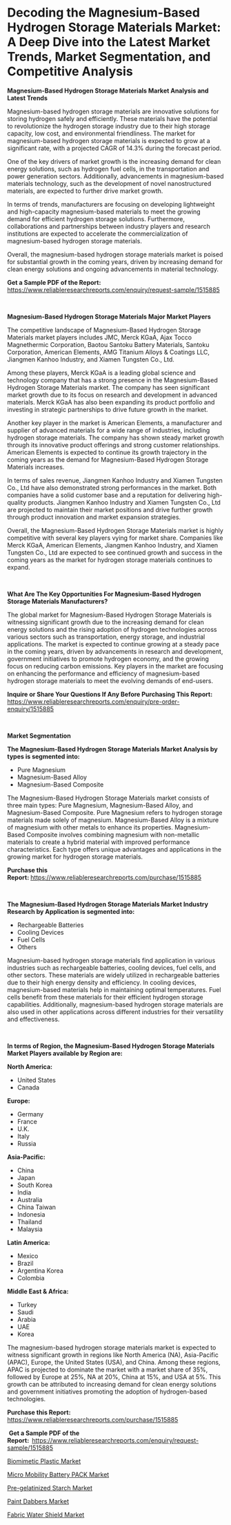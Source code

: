 <p><h1>Decoding the Magnesium-Based Hydrogen Storage Materials Market: A Deep Dive into the Latest Market Trends, Market Segmentation, and Competitive Analysis</h1></p><p><strong>Magnesium-Based Hydrogen Storage Materials Market Analysis and Latest Trends</strong></p>
<p><p>Magnesium-based hydrogen storage materials are innovative solutions for storing hydrogen safely and efficiently. These materials have the potential to revolutionize the hydrogen storage industry due to their high storage capacity, low cost, and environmental friendliness. The market for magnesium-based hydrogen storage materials is expected to grow at a significant rate, with a projected CAGR of 14.3% during the forecast period.</p><p>One of the key drivers of market growth is the increasing demand for clean energy solutions, such as hydrogen fuel cells, in the transportation and power generation sectors. Additionally, advancements in magnesium-based materials technology, such as the development of novel nanostructured materials, are expected to further drive market growth.</p><p>In terms of trends, manufacturers are focusing on developing lightweight and high-capacity magnesium-based materials to meet the growing demand for efficient hydrogen storage solutions. Furthermore, collaborations and partnerships between industry players and research institutions are expected to accelerate the commercialization of magnesium-based hydrogen storage materials.</p><p>Overall, the magnesium-based hydrogen storage materials market is poised for substantial growth in the coming years, driven by increasing demand for clean energy solutions and ongoing advancements in material technology.</p></p>
<p><strong>Get a Sample PDF of the Report:&nbsp;</strong> <a href="https://www.reliableresearchreports.com/enquiry/request-sample/1515885">https://www.reliableresearchreports.com/enquiry/request-sample/1515885</a></p>
<p>&nbsp;</p>
<p><strong>Magnesium-Based Hydrogen Storage Materials Major Market Players</strong></p>
<p><p>The competitive landscape of Magnesium-Based Hydrogen Storage Materials market players includes JMC, Merck KGaA, Ajax Tocco Magnethermic Corporation, Baotou Santoku Battery Materials, Santoku Corporation, American Elements, AMG Titanium Alloys & Coatings LLC, Jiangmen Kanhoo Industry, and Xiamen Tungsten Co., Ltd.</p><p>Among these players, Merck KGaA is a leading global science and technology company that has a strong presence in the Magnesium-Based Hydrogen Storage Materials market. The company has seen significant market growth due to its focus on research and development in advanced materials. Merck KGaA has also been expanding its product portfolio and investing in strategic partnerships to drive future growth in the market.</p><p>Another key player in the market is American Elements, a manufacturer and supplier of advanced materials for a wide range of industries, including hydrogen storage materials. The company has shown steady market growth through its innovative product offerings and strong customer relationships. American Elements is expected to continue its growth trajectory in the coming years as the demand for Magnesium-Based Hydrogen Storage Materials increases.</p><p>In terms of sales revenue, Jiangmen Kanhoo Industry and Xiamen Tungsten Co., Ltd have also demonstrated strong performances in the market. Both companies have a solid customer base and a reputation for delivering high-quality products. Jiangmen Kanhoo Industry and Xiamen Tungsten Co., Ltd are projected to maintain their market positions and drive further growth through product innovation and market expansion strategies.</p><p>Overall, the Magnesium-Based Hydrogen Storage Materials market is highly competitive with several key players vying for market share. Companies like Merck KGaA, American Elements, Jiangmen Kanhoo Industry, and Xiamen Tungsten Co., Ltd are expected to see continued growth and success in the coming years as the market for hydrogen storage materials continues to expand.</p></p>
<p>&nbsp;</p>
<p><strong>What Are The Key Opportunities For Magnesium-Based Hydrogen Storage Materials Manufacturers?</strong></p>
<p><p>The global market for Magnesium-Based Hydrogen Storage Materials is witnessing significant growth due to the increasing demand for clean energy solutions and the rising adoption of hydrogen technologies across various sectors such as transportation, energy storage, and industrial applications. The market is expected to continue growing at a steady pace in the coming years, driven by advancements in research and development, government initiatives to promote hydrogen economy, and the growing focus on reducing carbon emissions. Key players in the market are focusing on enhancing the performance and efficiency of magnesium-based hydrogen storage materials to meet the evolving demands of end-users.</p></p>
<p><strong>Inquire or Share Your Questions If Any Before Purchasing This Report:</strong> <a href="https://www.reliableresearchreports.com/enquiry/pre-order-enquiry/1515885">https://www.reliableresearchreports.com/enquiry/pre-order-enquiry/1515885</a></p>
<p>&nbsp;</p>
<p><strong>Market Segmentation</strong></p>
<p><strong>The Magnesium-Based Hydrogen Storage Materials Market Analysis by types is segmented into:</strong></p>
<p><ul><li>Pure Magnesium</li><li>Magnesium-Based Alloy</li><li>Magnesium-Based Composite</li></ul></p>
<p><p>The Magnesium-Based Hydrogen Storage Materials market consists of three main types: Pure Magnesium, Magnesium-Based Alloy, and Magnesium-Based Composite. Pure Magnesium refers to hydrogen storage materials made solely of magnesium. Magnesium-Based Alloy is a mixture of magnesium with other metals to enhance its properties. Magnesium-Based Composite involves combining magnesium with non-metallic materials to create a hybrid material with improved performance characteristics. Each type offers unique advantages and applications in the growing market for hydrogen storage materials.</p></p>
<p><strong>Purchase this Report:&nbsp;</strong><a href="https://www.reliableresearchreports.com/purchase/1515885">https://www.reliableresearchreports.com/purchase/1515885</a></p>
<p>&nbsp;</p>
<p><strong>The Magnesium-Based Hydrogen Storage Materials Market Industry Research by Application is segmented into:</strong></p>
<p><ul><li>Rechargeable Batteries</li><li>Cooling Devices</li><li>Fuel Cells</li><li>Others</li></ul></p>
<p><p>Magnesium-based hydrogen storage materials find application in various industries such as rechargeable batteries, cooling devices, fuel cells, and other sectors. These materials are widely utilized in rechargeable batteries due to their high energy density and efficiency. In cooling devices, magnesium-based materials help in maintaining optimal temperatures. Fuel cells benefit from these materials for their efficient hydrogen storage capabilities. Additionally, magnesium-based hydrogen storage materials are also used in other applications across different industries for their versatility and effectiveness.</p></p>
<p>&nbsp;</p>
<p><strong>In terms of Region, the Magnesium-Based Hydrogen Storage Materials Market Players available by Region are:</strong></p>
<p>
    <p> <strong> North America: </strong>
        <ul>
            <li>United States</li>
            <li>Canada</li>
        </ul>
        </p> 
    <p> <strong> Europe: </strong>
        <ul>
            <li>Germany</li>
            <li>France</li>
            <li>U.K.</li>
            <li>Italy</li>
            <li>Russia</li>
        </ul>
        </p> 
    <p> <strong> Asia-Pacific: </strong>
        <ul>
            <li>China</li>
            <li>Japan</li>
            <li>South Korea</li>
            <li>India</li>
            <li>Australia</li>
            <li>China Taiwan</li>
            <li>Indonesia</li>
            <li>Thailand</li>
            <li>Malaysia</li>
        </ul>
        </p> 
    <p> <strong> Latin America: </strong>
        <ul>
            <li>Mexico</li>
            <li>Brazil</li>
            <li>Argentina Korea</li>
            <li>Colombia</li>
        </ul>
        </p> 
    <p> <strong> Middle East & Africa: </strong>
        <ul>
            <li>Turkey</li>
            <li>Saudi</li>
            <li>Arabia</li>
            <li>UAE</li>
            <li>Korea</li>
        </ul>
    </p>
    </p>
<p><p>The magnesium-based hydrogen storage materials market is expected to witness significant growth in regions like North America (NA), Asia-Pacific (APAC), Europe, the United States (USA), and China. Among these regions, APAC is projected to dominate the market with a market share of 35%, followed by Europe at 25%, NA at 20%, China at 15%, and USA at 5%. This growth can be attributed to increasing demand for clean energy solutions and government initiatives promoting the adoption of hydrogen-based technologies.</p></p>
<p><strong>Purchase this Report: </strong><a href="https://www.reliableresearchreports.com/purchase/1515885">https://www.reliableresearchreports.com/purchase/1515885</a></p>
<p>&nbsp;<strong>Get a Sample PDF of the Report:&nbsp;&nbsp;</strong><a href="https://www.reliableresearchreports.com/enquiry/request-sample/1515885">https://www.reliableresearchreports.com/enquiry/request-sample/1515885</a></p>
<p><strong></strong></p>
<p><p><a href="https://sudsy-motorcycle-bbc.notion.site/Biomimetic-Plastic-Market-Size-Growth-and-Forecast-from-2024-2031-cc40f9de45db45b9bfbded6f53549363">Biomimetic Plastic Market</a></p><p><a href="https://military-diascia-e68.notion.site/Micro-Mobility-Battery-PACK-Market-Research-Report-Provides-thorough-Industry-Overview-which-offers-4e72097148d3454eaeb5da67d843db40">Micro Mobility Battery PACK Market</a></p><p><a href="https://meowing-canidae-761.notion.site/Pre-gelatinized-Starch-Market-Size-Growing-and-Forecasted-for-period-from-2024-2031-and-provides-c-1b69d28879fe4682a131a61a8340b603">Pre-gelatinized Starch Market</a></p><p><a href="https://view.publitas.com/reportprime-1/paint-dabbers-market-research-report-forecasted-for-period-from-2024-2031-by-market-type-market-application-and-region/">Paint Dabbers Market</a></p><p><a href="https://view.publitas.com/reportprime-1/fabric-water-shield-market-analysis-and-market-size-global-industry-overview-market-segmentation-and-forecast-2024-to-2031/">Fabric Water Shield Market</a></p></p>